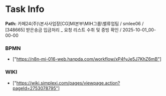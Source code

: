 # Task Info

**Path:** 카페24(주)\본사사업장\[CG]MI본부\MIH그룹\밸류업팀 / smlee06 / [348665] 받은송금 입금처리 _ 요청 리스트 수취 및 증빙 확인 / 2025-10-01_00-00-00

### BPMN
- ["https://n8n-mi-016-web.hanpda.com/workflow/xP4fyJe5J7KhZ6mB"]

### WIKI
- ["https://wiki.simplexi.com/pages/viewpage.action?pageId=2753078795"]

